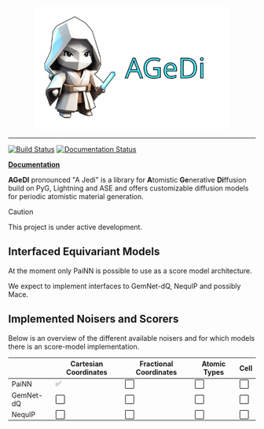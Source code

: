 <p align="center">
  <img height="250" src="https://raw.githubusercontent.com/nronne/agedi/refs/heads/main/docs/agedi.svg?sanitize=true" />
</p>

______________________________________________________________________


[![Build
Status](https://cdn.prod.website-files.com/5e0f1144930a8bc8aace526c/65dd9eb5aaca434fac4f1c7c_Build-Passing-brightgreen.svg)]()
[![Documentation Status](https://readthedocs.org/projects/agedi/badge/?version=latest)](https://agedi.readthedocs.io/en/latest/?badge=latest)


**[Documentation](https://agedi.readthedocs.io)**


**AGeDI** pronounced "A Jedi" is a library for **A**tomistic **Ge**nerative
**Di**ffusion build on PyG, Lightning and ASE and offers customizable
diffusion models for periodic atomistic material generation. 

> [!CAUTION]
> This project is under active development.

## Interfaced Equivariant Models
At the moment only PaiNN is possible to use as a score model
architecture.

We expect to implement interfaces to GemNet-dQ, NequIP and possibly Mace. 

## Implemented Noisers and Scorers
Below is an overview of the different available noisers and for which
models there is an score-model implementation.

|                                       | Cartesian Coordinates | Fractional Coordinates | Atomic Types         | Cell                 |
| ------------------------------------- | --------------------- | ---------------------- | -------------------- | -------------------- |
| PaiNN                                 | :white_check_mark:    | :white_large_square:   | :white_large_square: | :white_large_square: |
| GemNet-dQ                             | :white_large_square:  | :white_large_square:   | :white_large_square: | :white_large_square: |
| NequIP                                | :white_large_square:  | :white_large_square:   | :white_large_square: | :white_large_square: |


